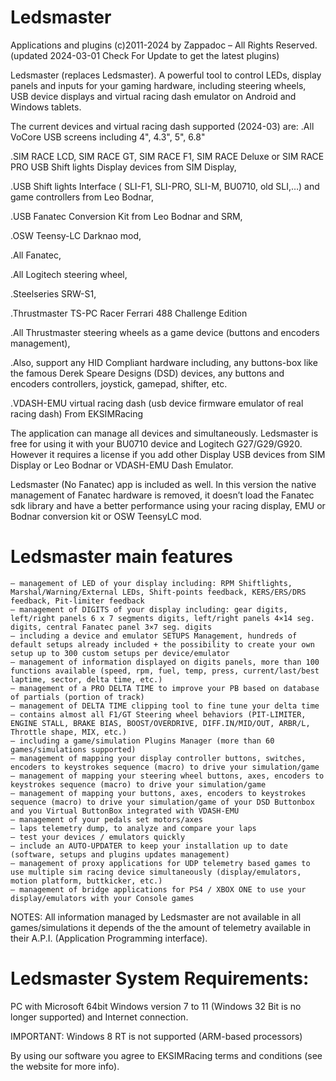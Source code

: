 # Ledsmaster
Applications and plugins (c)2011-2024 by Zappadoc – All Rights Reserved.
(updated 2024-03-01 Check For Update to get the latest plugins)

Ledsmaster (replaces Ledsmaster). A powerful tool to control LEDs, display panels and inputs for your gaming hardware, including steering wheels, USB device displays and virtual racing dash emulator on Android and Windows tablets. 

The current devices and virtual racing dash supported (2024-03) are:
.All VoCore USB screens including 4", 4.3", 5", 6.8"

.SIM RACE LCD, SIM RACE GT, SIM RACE F1, SIM RACE Deluxe or SIM RACE PRO USB Shift lights Display devices from SIM Display,

.USB Shift lights Interface ( SLI-F1, SLI-PRO, SLI-M, BU0710, old SLI,…) and game controllers from Leo Bodnar,

.USB Fanatec Conversion Kit from Leo Bodnar and SRM,

.OSW Teensy-LC Darknao mod,

.All Fanatec,

.All Logitech steering wheel,

.Steelseries SRW-S1,

.Thrustmaster TS-PC Racer Ferrari 488 Challenge Edition

.All Thrustmaster steering wheels as a game device (buttons and encoders management),

.Also, support any HID Compliant hardware including, any buttons-box like the famous Derek Speare Designs (DSD) devices, any buttons and encoders controllers, joystick, gamepad, shifter, etc.

.VDASH-EMU virtual racing dash (usb device firmware emulator of real racing dash) From EKSIMRacing

The application can manage all devices and simultaneously. Ledsmaster is free for using it with your BU0710 device and Logitech G27/G29/G920. However it requires a license if you add other Display USB devices from SIM Display or Leo Bodnar or VDASH-EMU Dash Emulator.

Ledsmaster (No Fanatec) app is included as well. In this version the native management of Fanatec hardware is removed, it doesn’t load the Fanatec sdk library and have a better performance using your racing display, EMU or Bodnar conversion kit or OSW TeensyLC mod.

# Ledsmaster main features

    – management of LED of your display including: RPM Shiftlights, Marshal/Warning/External LEDs, Shift-points feedback, KERS/ERS/DRS feedback, Pit-limiter feedback
    – management of DIGITS of your display including: gear digits, left/right panels 6 x 7 segments digits, left/right panels 4×14 seg. digits, central Fanatec panel 3×7 seg. digits
    – including a device and emulator SETUPS Management, hundreds of default setups already included + the possibility to create your own setup up to 300 custom setups per device/emulator
    – management of information displayed on digits panels, more than 100 functions available (speed, rpm, fuel, temp, press, current/last/best laptime, sector, delta time, etc.)
    – management of a PRO DELTA TIME to improve your PB based on database of partials (portion of track)
    – management of DELTA TIME clipping tool to fine tune your delta time
    – contains almost all F1/GT Steering wheel behaviors (PIT-LIMITER, ENGINE STALL, BRAKE BIAS, BOOST/OVERDRIVE, DIFF.IN/MID/OUT, ARBR/L, Throttle shape, MIX, etc.)
    – including a game/simulation Plugins Manager (more than 60 games/simulations supported)
    – management of mapping your display controller buttons, switches, encoders to keystrokes sequence (macro) to drive your simulation/game
    – management of mapping your steering wheel buttons, axes, encoders to keystrokes sequence (macro) to drive your simulation/game
    – management of mapping your buttons, axes, encoders to keystrokes sequence (macro) to drive your simulation/game of your DSD Buttonbox and you Virtual ButtonBox integrated with VDASH-EMU
    – management of your pedals set motors/axes
    – laps telemetry dump, to analyze and compare your laps
    – test your devices / emulators quickly
    – include an AUTO-UPDATER to keep your installation up to date (software, setups and plugins updates management)
    – management of proxy applications for UDP telemetry based games to use multiple sim racing device simultaneously (display/emulators, motion platform, buttkicker, etc.)
    – management of bridge applications for PS4 / XBOX ONE to use your display/emulators with your Console games

NOTES: All information managed by Ledsmaster are not available in all games/simulations it depends of the the amount of telemetry available in their A.P.I. (Application Programming interface).


# Ledsmaster System Requirements:

PC with Microsoft 64bit Windows version 7 to 11 (Windows 32 Bit is no longer supported) and Internet connection.

IMPORTANT:
Windows 8 RT is not supported (ARM-based processors)

By using our software you agree to EKSIMRacing terms and conditions (see the website for more info).

